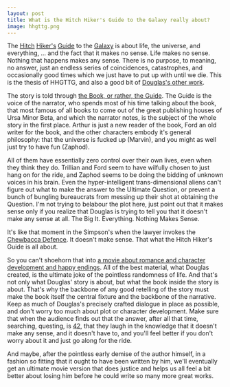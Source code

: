 ```yaml
---
layout: post
title: What is the Hitch Hiker's Guide to the Galaxy really about?
image: hhgttg.png
---
```



The <a href="http://en.wikipedia.org/wiki/The_Hitchhiker%27s_Guide_to_the_Galaxy">Hitch</a> <a href="http://www.imdb.com/title/tt0371724/">Hiker's</a> <a href="http://www.imdb.com/title/tt0081874/">Guide</a> to the <a href="http://en.wikipedia.org/wiki/The_Hitchhiker%27s_Guide_to_the_Galaxy_%28radio_series%29">Galaxy</a> is about life, the universe, and everything, ... and the fact that it makes no sense. Life makes no sense. Nothing that happens makes any sense. There is no purpose, to meaning, no answer, just an endless series of coincidences, catastrophes, and occasionally good times which we just have to put up with until we die. This is the thesis of HHGTTG, and also a good bit of <a href="http://en.wikipedia.org/wiki/Douglas_Adams">Douglas's other work</a>.

The story is told through <a href="http://en.wikipedia.org/wiki/The_Guide_%28character%29">the Book, or rather, the Guide</a>. The Guide is the voice of the narrator, who spends most of his time talking about the book, that most famous of all books to come out of the great publishing houses of Ursa Minor Beta, and which the narrator notes, is the subject of the whole story in the first place. Arthur is just a new reader of the book, Ford an old writer for the book, and the other characters embody it's general philosophy: that the universe is fucked up (Marvin), and you might as well just try to have fun (Zaphod).

All of them have essentially zero control over their own lives, even when they think they do. Trillian and Ford seem to have wilfully chosen to just hang on for the ride, and Zaphod seems to be doing the bidding of unknown voices in his brain. Even the hyper-intelligent trans-dimensional aliens can't figure out what to make the answer to the Ultimate Question, or prevent a bunch of bungling bureaucrats from messing up their shot at obtaining the Question. I'm not trying to belabour the plot here, just point out that it makes sense only if you realize that Douglas is trying to tell you that it doesn't make any sense at all. The Big It. Everything. Nothing Makes Sense.

It's like that moment in the Simpson's when the lawyer invokes the <a href="http://www.google.com/search?q=Chewbacca+Defence&amp;hl=en">Chewbacca Defence</a>. It doesn't make sense. That what the Hitch Hiker's Guide is all about.

So you can't shoehorn that into <a href="http://en.wikipedia.org/wiki/The_Hitchhiker%27s_Guide_to_the_Galaxy_%28film%29">a movie about romance and character development and happy endings</a>. All of the best material, what Douglas created, is the ultimate joke of the pointless randomness of life. And that's not only what Douglas' story is about, but what the book inside the story is about. That's why the backbone of any good retelling of the story must make the book itself the central fixture and the backbone of the narrative. Keep as much of Douglas's precisely crafted dialogue in place as possible, and don't worry too much about plot or character development. Make sure that when the audience finds out that the answer, after all that time, searching, questing, is <a href="http://en.wikipedia.org/wiki/42_%28number%29">42</a>, that they laugh in the knowledge that it doesn't make any sense, and it doesn't have to, and you'll feel better if you don't worry about it and just go along for the ride.

And maybe, after the pointless early demise of the author himself, in a fashion so fitting that it ought to have been written by him, we'll eventually get an ultimate movie version that does justice and helps us all feel a bit better about losing him before he could write so many more great works.
